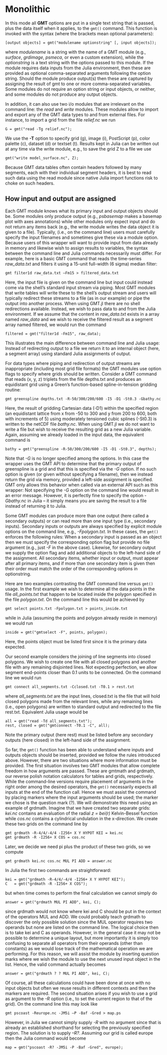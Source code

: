 # Monolithic

In this mode all **GMT** options are put in a single text string that is passed, plus the data
itself when it applies, to the ``gmt()`` command. This function is invoked with the syntax
(where the brackets mean optional parameters):

    [output objects] = gmt("modulename optionstring" [, input objects]);

where *modulename* is a string with the name of a GMT module (e.g., *surface*, *grdimage*,
*psmeca*, or even a custom extension), while the *optionstring* is a text string with the options
passed to this module. If the module requires data inputs from the Julia environment, then these
are provided as optional comma-separated arguments following the option string. Should the module
produce output(s) then these are captured by assigning the result of gmt to one or more comma-separated
variables. Some modules do not require an option string or input objects, or neither, and some modules
do not produce any output objects.

In addition, it can also use two i/o modules that are irrelevant on the command line:
the *read* and *write* modules. These modules allow to import and export any of the GMT
data types to and from external files. For instance, to import a grid from the file *relief.nc* we run

    G = gmt("read -Tg relief.nc");

We use the **-T** option to specify grid (g), image (i), PostScript (p), color palette (c), dataset (d)
or textset (t). Results kept in Julia can be written out at any time via the write module,
e.g., to save the grid Z to a file we use

    gmt("write model_surface.nc", Z);

Because GMT data tables often contain headers followed by many segments, each with their individual
segment headers, it is best to read such data using the read module since native Julia import functions
risk to choke on such headers.

## How input and output are assigned

Each GMT module knows what its primary input and output objects should be. Some modules only produce
output (e.g., *psbasemap* makes a basemap plot with axes annotations) while other modules only expect
input and do not return any items back (e.g., the write module writes the data object it is given to
a file). Typically, (i.e., on the command line) users must carefully specify the input filenames and
sometimes give these via a module option. Because users of this wrapper will want to provide input
from data already in memory and likewise wish to assign results to variables, the syntax between the
command line and Julia commands necessarily must differ. For example, here is a basic GMT command
that reads the time-series *raw_data.txt* and filters it using a 15-unit full-width (6 sigma) median filter:

    gmt filter1d raw_data.txt –Fm15 > filtered_data.txt

Here, the input file is given on the command line but input could instead come via the shell’s
standard input stream via piping. Most GMT modules that write tables will write these to the
shell’s output stream and users will typically redirect these streams to a file (as in our example)
or pipe the output into another process. When using GMT.jl there are no shell redirections available.
Instead, we wish to pass data to and from the Julia environment. If we assume that the content in
*raw_data.txt* exists in a array named *raw_data* and we wish to receive the filtered result
as a segment array named filtered, we would run the command

    filtered = gmt("filter1d -Fm15", raw_data);

This illustrates the main difference between command line and Julia usage: Instead of
redirecting output to a file we return it to an internal object (here, a segment array) using
standard Julia assignments of output.

For data types where piping and redirection of output streams are inappropriate (including most
grid file formats) the GMT modules use option flags to specify where grids should be written.
Consider a GMT command that reads (x, y, z) triplets from the file depths.txt and produces an
equidistant grid using a Green’s function-based spline-in-tension gridding routine:

    gmt greenspline depths.txt -R-50/300/200/600 -I5 -D1 -St0.3 -Gbathy.nc

Here, the result of gridding Cartesian data (-D1) within the specified region (an equidistant
lattice from x from -50 to 300 and y from 200 to 600, both with increments of 5) using moderately
tensioned cubic splines (-St0.3) is written to the netCDF file *bathy.nc*. When using GMT.jl
we do not want to write a file but wish to receive the resulting grid as a new Julia variable.
Again, assuming we already loaded in the input data, the equivalent command is

    bathy = gmt("greenspline -R-50/300/200/600 -I5 -D1 -St0.3", depths);

Note that *-G* is no longer specified among the options. In this case the wrapper uses the GMT API
to determine that the primary output of greenspline is a grid and that this is specified via the
*-G* option. If no such option is given (or given without specifying a filename), then we instead
return the grid via memory, provided a left-side assignment is specified. GMT only allows this
behavior when called via an external API such as this wrapper: Not specifying the *-G* option on
the command line would result in an error message. However, it is perfectly fine to specify the
option *-Gbathy.nc* in Julia – it simply means you are saving the result to a file instead
of returning it to Julia.

Some GMT modules can produce more than one output (here called a secondary outputs) or can read
more than one input type (i.e., secondary inputs). Secondary inputs or outputs are always
specified by explicit module options on the command line, e.g., *-Fpolygon.txt*. In these cases,
the ``gmt()`` enforces the following rules: When a secondary input is passed as an object then we
must specify the corresponding option flag but provide no file argument (e.g., just *-F* in the
above case). Likewise, for secondary output we supply the option flag and add additional objects
to the left-hand side of the assignment. All secondary items, whether input or output, must appear
after all primary items, and if more than one secondary item is given then their order must match
the order of the corresponding options in optionstring.

Here are two examples contrasting the GMT command line versus ``gmt()`` usage. In the first example
we wish to determine all the data points in the file *all_points.txt* that happen to be located inside
the polygon specified in the file *polygon.txt*. On the command line this would be achieved by

    gmt select points.txt -Fpolygon.txt > points_inside.txt

while in Julia (assuming the points and polygon already reside in memory) we would run

    inside = gmt("gmtselect -F", points, polygon);

Here, the points object must be listed first since it is the primary data expected.

Our second example considers the joining of line segments into closed polygons. We wish to create
one file with all closed polygons and another file with any remaining disjointed lines. Not expecting
perfection, we allow segment end-points closer than 0.1 units to be connected. On the command line
we would run

    gmt connect all_segments.txt -Cclosed.txt -T0.1 > rest.txt

where *all_segments.txt* are the input lines, closed.txt is the file that will hold closed polygons
made from the relevant lines, while any remaining lines (i.e., open polygons) are written to standard
output and redirected to the file rest.txt. Equivalent Julia usage would be

    all = gmt("read -Td all_segments.txt");
    rest, closed = gmt("gmtconnect -T0.1 -C", all);

Note the primary output (here rest) must be listed before any secondary outputs (here closed)
in the left-hand side of the assignment.

So far, the ``gmt()`` function has been able to understand where inputs and outputs objects should
be inserted, provided we follow the rules introduced above. However, there are two situations where more
information must be provided. The first situation involves two GMT modules that allow complete
freedom in how arguments are passed. These are gmtmath and grdmath, our reverse polish notation
calculators for tables and grids, respectively. While the command-line versions require placement
of arguments in the right order among the desired operators, the ``gmt()`` necessarily expects all
inputs at the end of the function call. Hence we must assist the command by placing markers
where the input arguments should be used; the marker we chose is the question mark (?). We will
demonstrate this need using an example of grdmath. Imagine that we have created two separate grids:
*kei.nc* contains an evaluation of the radial *z = bei(r)* Kelvin-Bessel function while *cos.nc*
contains a cylindrical undulation in the x-direction. We create these two grids on the command line by

    gmt grdmath -R-4/4/-4/4 -I256+ X Y HYPOT KEI = kei.nc
    gmt grdmath -R -I256+ X COS = cos.nc

Later, we decide we need pi plus the product of these two grids, so we compute

    gmt grdmath kei.nc cos.nc MUL PI ADD = answer.nc

In Julia the first two commands are straightforward:

    kei = gmt("grdmath -R-4/4/-4/4 -I256+ X Y HYPOT KEI");
    C   = gmt("grdmath -R -I256+ X COS");

but when time comes to perform the final calculation we cannot simply do

    answer = gmt("grdmath MUL PI ADD", kei, C);

since grdmath would not know where kei and C should be put in the context of the operators MUL and ADD.
We could probably teach grdmath to discover the only possible solution since the MUL operator requires
two operands but none are listed on the command line. The logical choice then is to take kei and C as
operands. However, in the general case it may not be possible to determine a unique layout, but more
importantly it is simply too confusing to separate all operators from their operands (other than
constants) as we would lose track of the mathematical operation we are performing. For this reason,
we will assist the module by inserting question marks where we wish the module to use the next unused
input object in the list. Hence, the valid command actually becomes

    answer = gmt("grdmath ? ? MUL PI ADD", kei, C);

Of course, all these calculations could have been done at once with no input objects but often we
reuse results in different contexts and then the markers are required. The second situation arises
if you wish to use a grid as argument to the *-R* option (i.e., to set the current region to that of
the grid). On the command line this may look like

    gmt pscoast -Reurope.nc -JM5i –P -Baf -Gred > map.ps

However, in Julia we cannot simply supply *-R* with no argument since that is already an established
shorthand for selecting the previously specified region. The solution is to supply *–R?*. Assuming our
grid is called europe then the Julia command would become

    map = gmt("pscoast -R? -JM5i -P -Baf -Gred", europe);

